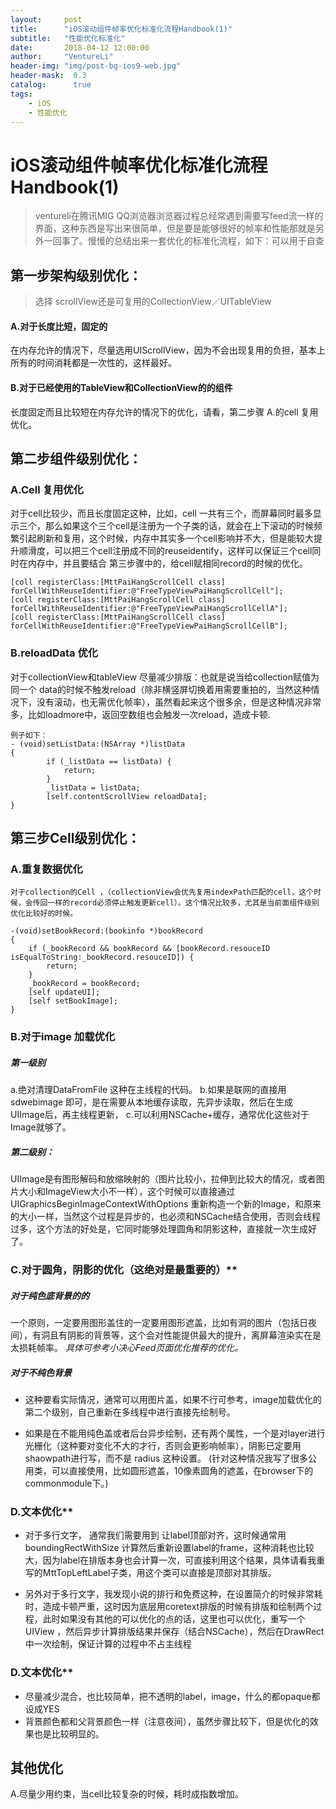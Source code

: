 ```yaml
---
layout:     post
title:      "iOS滚动组件帧率优化标准化流程Handbook(1)"
subtitle:   "性能优化标准化"
date:       2018-04-12 12:00:00
author:     "VentureLi"
header-img: "img/post-bg-ios9-web.jpg"
header-mask:  0.3
catalog:      true
tags:
    - iOS
    - 性能优化
---
```

 

# iOS滚动组件帧率优化标准化流程Handbook(1)

>ventureli在腾讯MIG QQ浏览器浏览器过程总经常遇到需要写feed流一样的界面，这种东西是写出来很简单，但是要是能够很好的帧率和性能那就是另外一回事了。慢慢的总结出来一套优化的标准化流程，如下：可以用于自查
>


##  第一步架构级别优化：

>选择 scrollView还是可复用的CollectionView／UITableView
 	
#### A.对于长度比短，固定的
在内存允许的情况下，尽量选用UIScrollView，因为不会出现复用的负担，基本上所有的时间消耗都是一次性的，这样最好。
	
#### B.对于已经使用的TableView和CollectionView的的组件
长度固定而且比较短在内存允许的情况下的优化，请看，第二步骤 A.的cell 复用优化。


## 第二步组件级别优化：
### A.Cell 复用优化
对于cell比较少，而且长度固定这种，比如，cell 一共有三个，而屏幕同时最多显示三个，那么如果这个三个cell是注册为一个子类的话，就会在上下滚动的时候频繁引起刷新和复用，这个时候，内存中其实多一个cell影响并不大，但是能较大提升顺滑度，可以把三个cell注册成不同的reuseidentify，这样可以保证三个cell同时在内存中，并且要结合 第三步骤中的，给cell赋相同record的时候的优化。
           
          
    [coll registerClass:[MttPaiHangScrollCell class] forCellWithReuseIdentifier:@"FreeTypeViewPaiHangScrollCell"];
    [coll registerClass:[MttPaiHangScrollCell class] forCellWithReuseIdentifier:@"FreeTypeViewPaiHangScrollCellA"];
    [coll registerClass:[MttPaiHangScrollCell class] forCellWithReuseIdentifier:@"FreeTypeViewPaiHangScrollCellB"];
   
### B.reloadData 优化
对于collectionView和tableView 尽量减少排版：也就是说当给collection赋值为同一个 data的时候不触发reload（除非横竖屏切换着用需要重拍的，当然这种情况下，没有滚动，也无需优化帧率），虽然看起来这个很多余，但是这种情况非常多，比如loadmore中，返回空数组也会触发一次reload，造成卡顿.	
	 
    例子如下：
    - (void)setListData:(NSArray *)listData
    {
            if (_listData == listData) {
                return;
            }
            _listData = listData;
            [self.contentScrollView reloadData];
    } 


## 第三步Cell级别优化：
### A.重复数据优化
	对于collection的Cell ，（collectionView会优先复用indexPath匹配的cell，这个时候，会传回一样的record必须停止触发更新cell）。这个情况比较多，尤其是当前面组件级别优化比较好的时候。

    -(void)setBookRecord:(bookinfo *)bookRecord
    {
        if (_bookRecord && bookRecord && [bookRecord.resouceID isEqualToString:_bookRecord.resouceID]) {
            return;
        }
        _bookRecord = bookRecord;
        [self updateUI];
        [self setBookImage];
    }
	
### B.对于image 加载优化
##### 第一级别
a.绝对清理DataFromFile 这种在主线程的代码。
b.如果是联网的直接用sdwebimage 即可，是在需要从本地缓存读取，先异步读取，然后在生成UIImage后，再主线程更新，
c.可以利用NSCache+缓存，通常优化这些对于Image就够了。
	   
##### 第二级别：

UIImage是有图形解码和放缩映射的（图片比较小，拉伸到比较大的情况，或者图片大小和ImageView大小不一样），这个时候可以直接通过UIGraphicsBeginImageContextWithOptions 重新构造一个新的Image，和原来的大小一样，当然这个过程是异步的，也必须和NSCache结合使用，否则会线程过多，这个方法的好处是，它同时能够处理圆角和阴影这种，直接就一次生成好了。
### C.对于圆角，阴影的优化（这绝对是最重要的）**
##### 对于纯色底背景的的
		
一个原则，一定要用图形盖住的一定要用图形遮盖，比如有洞的图片（包括日夜间），有洞且有阴影的背景等，这个会对性能提供最大的提升，离屏幕渲染实在是太损耗帧率。
_*具体可参考小决心Feed页面优化推荐的优化*。_
	
##### 对于不纯色背景
*  这种要看实际情况，通常可以用图片盖，如果不行可参考，image加载优化的第二个级别，自己重新在多线程中进行直接先绘制号。
	
* 如果是在不能用纯色盖或者后台异步绘制，还有两个属性，一个是对layer进行光栅化（这种要对变化不大的才行，否则会更影响帧率），阴影已定要用shaowpath进行写，而不是 radius 这种设置。
(针对这种情况我写了很多公用类，可以直接使用，比如圆形遮盖，10像素圆角的遮盖，在browser下的commonmodule下。)
### D.文本优化**
* 对于多行文字， 通常我们需要用到 让label顶部对齐，这时候通常用boundingRectWithSize 计算然后重新设置label的frame，这种消耗也比较大，因为label在排版本身也会计算一次，可直接利用这个结果，具体请看我重写的MttTopLeftLabel子类，用这个类可以直接是顶部对其排版。
    
* 另外对于多行文字，我发现小说的排行和免费这种，在设置简介的时候非常耗时，造成卡顿严重，这时因为底层用coretext排版的时候有排版和绘制两个过程，此时如果没有其他的可以优化的点的话，这里也可以优化，重写一个UIView ，然后异步计算排版结果并保存（结合NSCache），然后在DrawRect中一次绘制，保证计算的过程中不占主线程
		 
### D.文本优化**
* 尽量减少混合，也比较简单，把不透明的label，image，什么的都opaque都设成YES
* 背景颜色都和父背景颜色一样（注意夜间），虽然步骤比较下，但是优化的效果也是比较明显的。
		
## 其他优化

A.尽量少用约束，当cell比较复杂的时候，耗时成指数增加。 



